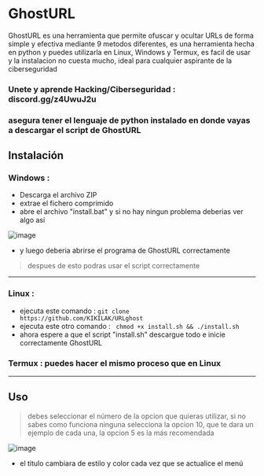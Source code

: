 # GhostURL

GhostURL es una herramienta que permite ofuscar y ocultar URLs de forma simple y efectiva mediante 9 metodos diferentes, es una herramienta hecha en python y puedes utilizarla en Linux, Windows y Termux, es facil de usar y la instalacion no cuesta mucho, ideal para cualquier aspirante de la ciberseguridad

### Unete y aprende Hacking/Ciberseguridad : discord.gg/z4UwuJ2u
### asegura tener el lenguaje de python instalado en donde vayas a descargar el script de GhostURL
## Instalación

### Windows : 

- Descarga el archivo ZIP
- extrae el fichero comprimido
- abre el archivo "install.bat" y si no hay ningun problema deberias ver algo asi

![image](https://github.com/user-attachments/assets/e72023a9-d20a-48e7-a4d4-6aa4696d8281)
- y luego deberia abrirse el programa de GhostURL correctamente

> despues de esto podras usar el script correctamente

---
### Linux :

- ejecuta este comando :
    ``` git clone https://github.com/KIKILAK/URLghost ```
-  ejecuta este otro comando :
      ``` chmod +x install.sh && ./install.sh```
- ahora espere a que el script "install.sh" descargue todo e inicie correctamente GhostURL
  
### Termux : puedes hacer el mismo proceso que en Linux
---
## Uso

> debes seleccionar el número de la opcion que quieras utilizar, si no sabes como funciona ninguna selecciona la opcion 10, que te dara un ejemplo de cada una, la opcion 5 es la más recomendada

![image](https://github.com/user-attachments/assets/30d4958d-8827-4548-b704-0088356603e0)

- el titulo cambiara de estilo y color cada vez que se actualice el menú 
